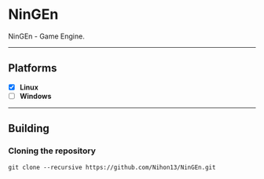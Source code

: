 # NinGEn

NinGEn - Game Engine.

----

## Platforms

- [x] **Linux**
- [ ] **Windows**

----

## Building

### Cloning the repository

```
git clone --recursive https://github.com/Nihon13/NinGEn.git
```
